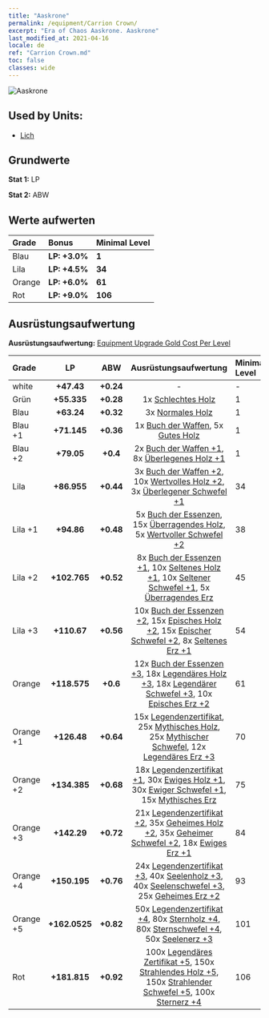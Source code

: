 ```yaml
---
title: "Aaskrone"
permalink: /equipment/Carrion Crown/
excerpt: "Era of Chaos Aaskrone. Aaskrone"
last_modified_at: 2021-04-16
locale: de
ref: "Carrion Crown.md"
toc: false
classes: wide
---
```


  ![Aaskrone](/images/e/e_3052.png)

## Used by Units:

* [Lich](/de/units/Lich/) 


## Grundwerte
 **Stat 1:** LP

 **Stat 2:** ABW

## Werte aufwerten

  |     Grade    |   Bonus | Minimal Level | 
  |:-------------|:--------|:--------------| 
  | Blau | **LP: +3.0%** | **1** | 
  | Lila | **LP: +4.5%** | **34** | 
  | Orange | **LP: +6.0%** | **61** | 
  | Rot | **LP: +9.0%** | **106** | 


## Ausrüstungsaufwertung
 **Ausrüstungsaufwertung:** [Equipment Upgrade Gold Cost Per Level](/equipment/EquipmentUpgradeCostPerLevel/) 

  |          Grade      | LP | ABW | Ausrüstungsaufwertung | Minimal Level |
  |:--------------------|:---------:|:---------:|:----------------:|:--------------|
  | white | **+47.43** | **+0.24** | - | - |
  | Grün | **+55.335** | **+0.28** | 1x [Schlechtes Holz](/de/Items/mat_1/) | 1 |
  | Blau | **+63.24** | **+0.32** | 3x [Normales Holz](/de/Items/mat_7/) | 1 |
  | Blau +1 | **+71.145** | **+0.36** | 1x [Buch der Waffen](/de/Items/mat_18/), 5x [Gutes Holz](/de/Items/mat_13/) | 1 |
  | Blau +2 | **+79.05** | **+0.4** | 2x [Buch der Waffen +1](/de/Items/mat_25/), 8x [Überlegenes Holz +1](/de/Items/mat_20/) | 1 |
  | Lila | **+86.955** | **+0.44** | 3x [Buch der Waffen +2](/de/Items/mat_32/), 10x [Wertvolles Holz +2](/de/Items/mat_27/), 3x [Überlegener Schwefel +1](/de/Items/mat_22/) | 34 |
  | Lila +1 | **+94.86** | **+0.48** | 5x [Buch der Essenzen](/de/Items/mat_39/), 15x [Überragendes Holz](/de/Items/mat_34/), 5x [Wertvoller Schwefel +2](/de/Items/mat_29/) | 38 |
  | Lila +2 | **+102.765** | **+0.52** | 8x [Buch der Essenzen +1](/de/Items/mat_46/), 10x [Seltenes Holz +1](/de/Items/mat_41/), 10x [Seltener Schwefel +1](/de/Items/mat_43/), 5x [Überragendes Erz](/de/Items/mat_33/) | 45 |
  | Lila +3 | **+110.67** | **+0.56** | 10x [Buch der Essenzen +2](/de/Items/mat_53/), 15x [Episches Holz +2](/de/Items/mat_48/), 15x [Epischer Schwefel +2](/de/Items/mat_50/), 8x [Seltenes Erz +1](/de/Items/mat_40/) | 54 |
  | Orange | **+118.575** | **+0.6** | 12x [Buch der Essenzen +3](/de/Items/mat_60/), 18x [Legendäres Holz +3](/de/Items/mat_55/), 18x [Legendärer Schwefel +3](/de/Items/mat_57/), 10x [Episches Erz +2](/de/Items/mat_47/) | 61 |
  | Orange +1 | **+126.48** | **+0.64** | 15x [Legendenzertifikat](/de/Items/mat_67/), 25x [Mythisches Holz](/de/Items/mat_62/), 25x [Mythischer Schwefel](/de/Items/mat_64/), 12x [Legendäres Erz +3](/de/Items/mat_54/) | 70 |
  | Orange +2 | **+134.385** | **+0.68** | 18x [Legendenzertifikat +1](/de/Items/mat_74/), 30x [Ewiges Holz +1](/de/Items/mat_69/), 30x [Ewiger Schwefel +1](/de/Items/mat_71/), 15x [Mythisches Erz](/de/Items/mat_61/) | 75 |
  | Orange +3 | **+142.29** | **+0.72** | 21x [Legendenzertifikat +2](/de/Items/mat_81/), 35x [Geheimes Holz +2](/de/Items/mat_76/), 35x [Geheimer Schwefel +2](/de/Items/mat_78/), 18x [Ewiges Erz +1](/de/Items/mat_68/) | 84 |
  | Orange +4 | **+150.195** | **+0.76** | 24x [Legendenzertifikat +3](/de/Items/mat_88/), 40x [Seelenholz +3](/de/Items/mat_83/), 40x [Seelenschwefel +3](/de/Items/mat_85/), 25x [Geheimes Erz +2](/de/Items/mat_75/) | 93 |
  | Orange +5 | **+162.0525** | **+0.82** | 50x [Legendenzertifikat +4](/de/Items/mat_95/), 80x [Sternholz +4](/de/Items/mat_90/), 80x [Sternschwefel +4](/de/Items/mat_92/), 50x [Seelenerz +3](/de/Items/mat_82/) | 101 |
  | Rot | **+181.815** | **+0.92** | 100x [Legendäres Zertifikat +5](/de/Items/mat_102/), 150x [Strahlendes Holz +5](/de/Items/mat_97/), 150x [Strahlender Schwefel +5](/de/Items/mat_99/), 100x [Sternerz +4](/de/Items/mat_89/) | 106 |

